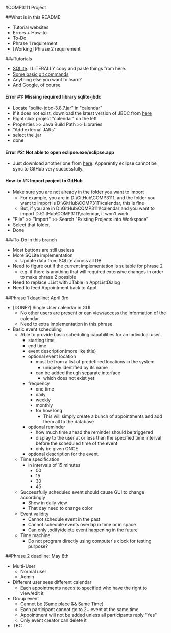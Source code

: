 #COMP3111 Project

##What is in this README:
- Tutorial websites
- Errors + How-to
- To-Do
- Phrase 1 requirement
- [Working] Phrase 2 requirement

###Tutorials
* <a href="http://www.tutorialspoint.com/sqlite/sqlite_java.htm">SQLite</a>. I LITERALLY copy and paste things from here.
* <a href="https://www.siteground.com/tutorials/git/commands.htm">Some basic git commands</a>
* Anything else you want to learn?
* And Google, of course

#### Error #1: Missing required library sqlite-jbdc
- Locate "sqlite-jdbc-3.8.7.jar" in "calendar"
- If it does not exist, download the latest version of JBDC from <a href="https://bitbucket.org/xerial/sqlite-jdbc/downloads">here</a>
- Right click project "calendar" on the left
- Properties >> Java Build Path >> Libraries
- "Add external JARs"
- select the .jar
- done

#### Error #2: Not able to open eclipse.exe/eclipse.app
* Just download another one from <a href="https://eclipse.org/downloads/">here</a>. Apparently eclipse cannot be sync to GitHub very successfully.

#### How-to #1: Import project to GitHub
- Make sure you are not already in the folder you want to import
	* For example, you are in D:\GitHub\COMP3111, and the folder you want to import is D:\GitHub\COMP3111\calendar, this is fine
	* But, if you are in D:\GitHub\COMP3111\calendar and you want to import D:\GitHub\COMP3111\calendar, it won't work.
- "File" >> "Import" >> Search "Existing Projects into Workspace"
- Select that folder.
- Done

###To-Do in this branch
* Most buttons are still useless
* More SQLite implementation
	* Update data from SQLite across all DB
* Need to figure out if the current implementation is suitable for phrase 2
	* e.g. if there is anything that will required extensive changes in order to make phrase 2 possible
* Need to replace JList with JTable in ApptListDialog
* Need to feed Appointment back to Appt

##Phrase 1 deadline: April 3rd

* [DONE?] Single User calendar in GUI
	* No other users are present or can view/access the information of the calendar.
	* Need to extra implementation in this phrase
* Basic event scheduling
	* Able to provide basic scheduling capabilities for an individual user.
		* starting time
		* end time
		* event description(more like title)
		* optional event location
			* must be from a list of predefined locations in the system
				* uniquely identified by its name
			* can be added though separate interface
				* which does not exist yet
		* frequency
			* one time
			* daily
			* weekly
			* monthly
			* for how long
				* This will simply create a bunch of appointments and add them all to the database
		* optional reminder
			* how much time ahead the reminder should be triggered
			* display to the user at or less than the specified time interval before the scheduled time of the event
			* only be given ONCE
		* optional description for the event.
	* Time specification
		* in intervals of 15 minutes
			* 00
			* 15
			* 30
			* 45
	* Successfully scheduled event should cause GUI to change accordingly
		* Show in daily view
		* That day need to change color
	* Event validity
		* Cannot schedule event in the past
		* Cannot schedule events overlap in time or in space
		* Can only ,odify/delete event happening in the future
	* Time machine
		* Do not program directly using computer's clock for testing purpose?

##Phrase 2 deadline: May 8th

* Multi-User
	* Normal user
	* Admin
* Different user sees different calendar
	* Each appointments needs to specified who have the right to view/edit it
* Group event
	* Cannot be (Same place && Same Time)
	* Each participant cannot go to 2+ event at the same time
	* Appointment will not be added unless all participants reply "Yes"
	* Only event creator can delete it
* TBC
